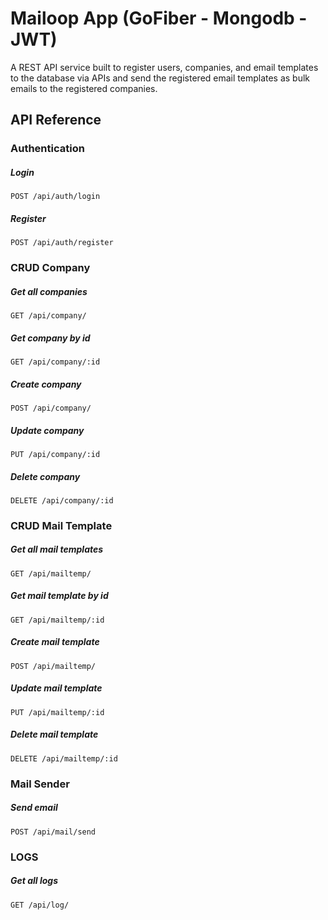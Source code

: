 # Mailoop App (GoFiber - Mongodb - JWT)

A REST API service built to register users, companies, and email templates to the database via APIs and send the registered email templates as bulk emails to the registered companies.

## API Reference

### Authentication
##### Login
```http
POST /api/auth/login
```
##### Register
```http
POST /api/auth/register
```

### CRUD Company
##### Get all companies
```http
GET /api/company/
```
##### Get company by id
```http
GET /api/company/:id
```
##### Create company
```http
POST /api/company/
```
##### Update company
```http
PUT /api/company/:id
```
##### Delete company
```http
DELETE /api/company/:id
```

### CRUD Mail Template
##### Get all mail templates
```http
GET /api/mailtemp/
```
##### Get mail template by id
```http
GET /api/mailtemp/:id
```
##### Create mail template
```http
POST /api/mailtemp/
```
##### Update mail template
```http
PUT /api/mailtemp/:id
```
##### Delete mail template
```http
DELETE /api/mailtemp/:id
```

### Mail Sender
##### Send email
```http
POST /api/mail/send
```

### LOGS
##### Get all logs
```http
GET /api/log/
```


